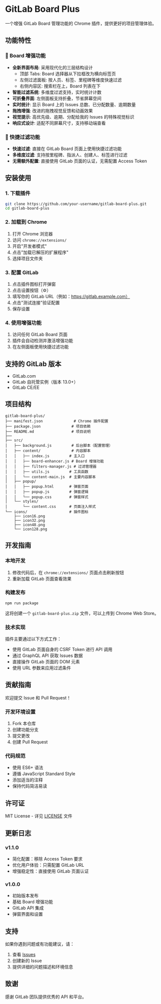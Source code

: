 # GitLab Board Plus

一个增强 GitLab Board 管理功能的 Chrome 插件，提供更好的项目管理体验。

## 功能特性

### 🚀 Board 增强功能
- **全新界面布局**: 采用现代化的三层结构设计
  - 顶部 Tabs: Board 选择器从下拉框改为横向标签页
  - 左侧过滤面板: 按人员、标签、里程碑等维度快速过滤
  - 右侧内容区: 搜索栏在上，Board 列表在下
- **智能过滤系统**: 多维度过滤支持，实时统计计数
- **可折叠界面**: 左侧面板支持折叠，节省屏幕空间
- **实时统计**: 显示 Board 上的 Issues 总数、已分配数量、逾期数量
- **拖拽增强**: 改进的拖拽视觉反馈和动画效果
- **视觉提示**: 高优先级、逾期、分配给我的 Issues 的特殊视觉标识
- **响应式设计**: 适配不同屏幕尺寸，支持移动端查看

### 🎯 快捷过滤功能
- **快速过滤**: 直接在 GitLab Board 页面上使用快捷过滤功能
- **多维度过滤**: 支持按里程碑、指派人、创建人、标签进行过滤
- **无需额外配置**: 直接使用 GitLab 页面的认证，无需配置 Access Token

## 安装使用

### 1. 下载插件
```bash
git clone https://github.com/your-username/gitlab-board-plus.git
cd gitlab-board-plus
```

### 2. 加载到 Chrome
1. 打开 Chrome 浏览器
2. 访问 `chrome://extensions/`
3. 开启"开发者模式"
4. 点击"加载已解压的扩展程序"
5. 选择项目文件夹

### 3. 配置 GitLab
1. 点击插件图标打开弹窗
2. 点击设置按钮（⚙️）
3. 填写你的 GitLab URL（例如：https://gitlab.example.com）
4. 点击"测试连接"验证配置
5. 保存设置

### 4. 使用增强功能
1. 访问任何 GitLab Board 页面
2. 插件会自动检测并激活增强功能
3. 在左侧面板使用快捷过滤功能

## 支持的 GitLab 版本
- GitLab.com
- GitLab 自托管实例（版本 13.0+）
- GitLab CE/EE

## 项目结构

```
gitlab-board-plus/
├── manifest.json              # Chrome 插件配置
├── package.json              # 项目依赖
├── README.md                 # 项目说明
├── 
├── src/
│   ├── background.js         # 后台脚本（配置管理）
│   ├── content/              # 内容脚本
│   │   ├── index.js         # 主入口
│   │   ├── board-enhancer.js # Board 增强功能
│   │   ├── filters-manager.js # 过滤管理器
│   │   ├── utils.js         # 工具函数
│   │   └── content-main.js  # 主要内容脚本
│   ├── popup/
│   │   ├── popup.html       # 弹窗页面
│   │   ├── popup.js         # 弹窗逻辑
│   │   └── popup.css        # 弹窗样式
│   └── styles/
│       └── content.css      # 页面注入样式
└── icons/                   # 插件图标
    ├── icon16.png
    ├── icon32.png
    ├── icon48.png
    └── icon128.png
```

## 开发指南

### 本地开发
1. 修改代码后，在 `chrome://extensions/` 页面点击刷新按钮
2. 重新加载 GitLab 页面查看效果

### 构建发布
```bash
npm run package
```
这将创建一个 `gitlab-board-plus.zip` 文件，可以上传到 Chrome Web Store。

### 技术实现
插件主要通过以下方式工作：
- 使用 GitLab 页面自身的 CSRF Token 进行 API 调用
- 通过 GraphQL API 获取 Issues 数据
- 直接操作 GitLab 页面的 DOM 元素
- 使用 URL 参数来应用过滤条件

## 贡献指南

欢迎提交 Issue 和 Pull Request！

### 开发环境设置
1. Fork 本仓库
2. 创建功能分支
3. 提交更改
4. 创建 Pull Request

### 代码规范
- 使用 ES6+ 语法
- 遵循 JavaScript Standard Style
- 添加适当的注释
- 保持代码简洁易读

## 许可证

MIT License - 详见 [LICENSE](LICENSE) 文件

## 更新日志

### v1.1.0
- 简化配置：移除 Access Token 要求
- 优化用户体验：只需配置 GitLab URL
- 增强稳定性：直接使用 GitLab 页面认证

### v1.0.0
- 初始版本发布
- 基础 Board 增强功能
- GitLab API 集成
- 弹窗界面和设置

## 支持

如果你遇到问题或有功能建议，请：
1. 查看 [Issues](https://github.com/your-username/gitlab-board-plus/issues)
2. 创建新的 Issue
3. 提供详细的问题描述和环境信息

## 致谢

感谢 GitLab 团队提供优秀的 API 和平台。 